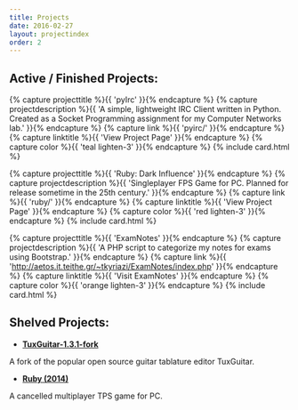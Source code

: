 ```yaml
---
title: Projects
date: 2016-02-27
layout: projectindex
order: 2
---
```


Active / Finished Projects:
-------

<link rel="stylesheet" href="../css/materialize-cards.css">


{% capture projecttitle %}{{ 'pyIrc' }}{% endcapture %}
{% capture projectdescription %}{{ 'A simple, lightweight IRC Client written in Python. Created as a Socket Programming assignment for my Computer Networks lab.' }}{% endcapture %}
{% capture link %}{{ 'pyirc/' }}{% endcapture %}
{% capture linktitle %}{{ 'View Project Page' }}{% endcapture %}
{% capture color %}{{ 'teal lighten-3' }}{% endcapture %}
{% include card.html %}

{% capture projecttitle %}{{ 'Ruby: Dark Influence' }}{% endcapture %}
{% capture projectdescription %}{{ 'Singleplayer FPS Game for PC. Planned for release sometime in the 25th century.' }}{% endcapture %}
{% capture link %}{{ 'ruby/' }}{% endcapture %}
{% capture linktitle %}{{ 'View Project Page' }}{% endcapture %}
{% capture color %}{{ 'red lighten-3' }}{% endcapture %}
{% include card.html %}

{% capture projecttitle %}{{ 'ExamNotes' }}{% endcapture %}
{% capture projectdescription %}{{ 'A PHP script to categorize my notes for exams using Bootstrap.' }}{% endcapture %}
{% capture link %}{{ 'http://aetos.it.teithe.gr/~tkyriazi/ExamNotes/index.php' }}{% endcapture %}
{% capture linktitle %}{{ 'Visit ExamNotes' }}{% endcapture %}
{% capture color %}{{ 'orange lighten-3' }}{% endcapture %}
{% include card.html %}


Shelved Projects:
-------

* [ **TuxGuitar-1.3.1-fork** ](https://github.com/theokyr/TuxGuitar-1.3.1-fork)

A fork of the popular open source guitar tablature editor TuxGuitar. 

* [ **Ruby (2014)** ](ruby2014)

A cancelled multiplayer TPS game for PC.
